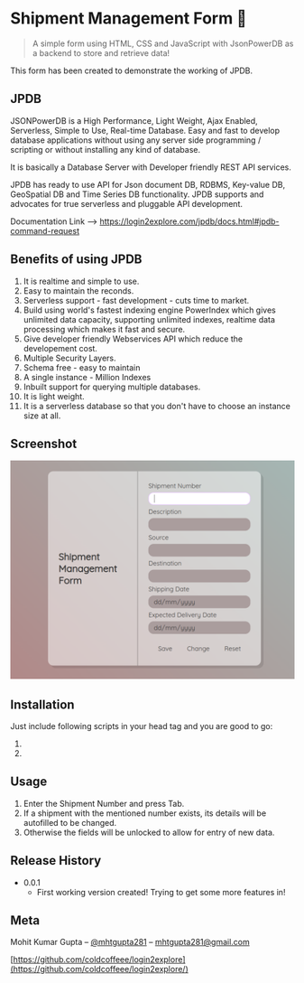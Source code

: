 # Shipment Management Form 📝

> A simple form using HTML, CSS and JavaScript with JsonPowerDB as a backend to store and retrieve data!

This form has been created to demonstrate the working of JPDB.

## JPDB

JSONPowerDB is a High Performance, Light Weight, Ajax Enabled, Serverless, Simple to Use, Real-time Database. Easy and fast to develop database applications without using any server side programming / scripting or without installing any kind of database.

It is basically a Database Server with Developer friendly REST API services.

JPDB has ready to use API for Json document DB, RDBMS, Key-value DB, GeoSpatial DB and Time Series DB functionality. JPDB supports and advocates for true serverless and pluggable API development.

Documentation Link --> https://login2explore.com/jpdb/docs.html#jpdb-command-request

## Benefits of using JPDB

1. It is realtime and simple to use.
2. Easy to maintain the reconds.
3. Serverless support - fast development - cuts time to market.
4. Build using world's fastest indexing engine PowerIndex which gives unlimited data capacity, supporting unlimited indexes, realtime data processing which makes it fast and secure.
5. Give developer friendly Webservices API which reduce the developement cost.
6. Multiple Security Layers.
7. Schema free - easy to maintain
8. A single instance - Million Indexes
9. Inbuilt support for querying multiple databases.
10. It is light weight.
11. It is a serverless database so that you don't have to choose an instance size at all.

## Screenshot

![](index.png)

## Installation

Just include following scripts in your head tag and you are good to go:

1. <script src="https://ajax.googleapis.com/ajax/libs/jquery/3.3.1/jquery.min.js"></script>
2. <script src="https://login2explore.com/jpdb/resources/js/0.0.4/jpdb-commons.js"></script>

## Usage

1. Enter the Shipment Number and press Tab.
2. If a shipment with the mentioned number exists, its details will be autofilled to be changed.
3. Otherwise the fields will be unlocked to allow for entry of new data.

## Release History

- 0.0.1
  - First working version created! Trying to get some more features in!

## Meta

Mohit Kumar Gupta – [@mhtgupta281](https://twitter.com/mhtgupta281) – mhtgupta281@gmail.com

[https://github.com/coldcoffeee/login2explore](https://github.com/coldcoffeee/login2explore/)
